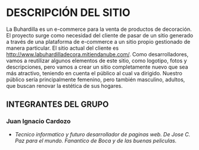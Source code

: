 # DESCRIPCIÓN DEL SITIO

La Buhardilla es un e-commerce para la venta de productos de decoración. El proyecto surge como necesidad del cliente de pasar de un sitio generado a través de una plataforma de e-commerce a un sitio propio gestionado de manera particular. El sitio actual del cliente es http://www.labuhardilladecora.mitiendanube.com/. Como desarrolladores, vamos a reutilizar algunos elementos de este sitio, como logotipo, fotos y descripciones, pero vamos a crear un sitio completamente nuevo que sea más atractivo, teniendo en cuenta el público al cual va dirigido. Nuestro público sería principalmente femenino, pero también masculino, adultos, que buscan renovar la estética de sus hogares.


## INTEGRANTES DEL GRUPO

### Juan Ignacio Cardozo

- _Tecnico informatico y futuro desarrollador de paginas web. De Jose C. Paz para el mundo. Fanantico de Boca y de las buenas peliculas._